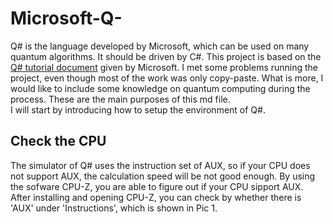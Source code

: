 # Microsoft-Q-
Q# is the language developed by Microsoft, which can be used on many quantum algorithms. It should be driven by C#. This project is based on the [Q# tutorial document](https://docs.microsoft.com/en-us/quantum/quantum-writeaquantumprogram?view=qsharp-preview&tabs=tabid-vs2017) given by Microsoft. I met some problems running the project, even though most of the work was only copy-paste. What is more, I would like to include some knowledge on quantum computing during the process. These are the main purposes of this md file.</br>
I will start by introducing how to setup the environment of Q#.
## Check the CPU
The simulator of Q# uses the instruction set of AUX, so if your CPU does not support AUX, the calculation speed will be not good enough. By using the sofware CPU-Z, you are able to figure out if your CPU sipport AUX. </br>
After installing and opening CPU-Z, you can check by whether there is 'AUX' under 'Instructions', which is shown in Pic 1.
